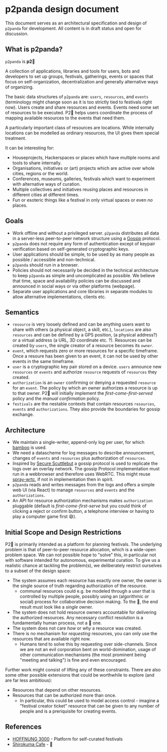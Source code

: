 p2panda design document
===

This document serves as an architectural specification and design of `p2panda` for development. All content is in draft status and open for discussion.

## What is p2panda?

`p2panda` is **p2:panda_face:**

A collection of applications, libraries and tools for users, bots and developers to set up groups, festivals, gatherings, events or spaces that focus on self-organization, decentralization and generally alternative ways of organizing.

The basic data structures of `p2panda` are: `users`, `resources`, and `events` (terminology might change soon as it is too strictly tied to festivals right now). Users create and share resources and events. Events need some set of resources to be executed. P2:panda_face: helps users coordinate the process of mapping available resources to the events that need them.

A particularly important class of resources are locations. While internally locations can be modelled as ordinary resources, the UI gives them special treatment.

It can be interesting for:

* Houseprojects, Hackerspaces or places which have multiple rooms and tools to share internally.
* Organisations, initiatives or (art) projects which are active over whole cities, regions or the world.
* Conferences, museums, galleries, festivals which want to experiment with alternative ways of curation.
* Multiple collectives and initiatives reusing places and resources in different cities at different times.
* Fun or esoteric things like a festival in only virtual spaces or even *no* places.

## Goals

* Work offline and without a privileged server. `p2panda` distributes all data in a server-less peer-to-peer network structure using a [Gossip](https://en.wikipedia.org/wiki/Gossip_protocol) protocol.
* `p2panda` does not require any form of authentication except of keypair verification based on self-generated cryptographic keys.
* User applications should be simple, to be used by as many people as possible / accessible and non-technical.
* `p2panda` should run in a browser.
* Policies should not necessarily be decided in the technical architecture to keep `p2panda` as simple and uncomplicated as possible. We believe that time, space and availability policies can be discussed and announced in social ways or via other platforms (webpage).
* Separate user applications and core libraries in separate modules to allow alternative implementations, clients etc.

## Semantics

* `resource` is very loosely defined and can be anything users want to share with others (a physical object, a skill, etc.), `locations` are also `resources` and can be defined by a GPS position, (a physical address?) or a virtual address (a URL, 3D coordinate etc. ?). Resources can be created by `users`, the single creator of a resource becomes its `owner`.
* `event`, which requests zero or more resources for a specific timeframe. Once a resoure has been given to an event, it can not be used by other events in the same timeframe.
* `user` is a cryptographic key pair stored on a device. `users` announce new `resources` or `events` and authorize `resource` requests of `resources` they created.
* `authorization` is an `owner` confirming or denying a requested `resource` for an `event`. The policy by which an owner authorizes a resource is up to that owner. P2:panda_face: will initially implement the *first-come-first-served* policy and the *manual confirmation* policy.
* `festivals` are the nestable contexts that contain resources `resources`, `events` and `authorizations`. They also provide the boundaries for gossip exchange.

## Architecture

* We maintain a single-writer, append-only log per user, for which [bamboo](https://github.com/AljoschaMeyer/bamboo) is used.
* We need a datascheme for log messages to describe announcement, changes of `events` and `resources` plus authorization of `resources`.
* Inspired by [Secure Scuttlebut](https://www.scuttlebutt.nz/) a gossip protocol is used to replicate the logs over an overlay network. The gossip Protocol implementation must run in a webbrowser and therefore uses WebRTC. This might reuse [spray-wrtc](https://ran3d.github.io/spray-wrtc/), if not in implementation then in spirit.
* `p2panda` reads and writes messages from the logs and offers a simple web UI (via React) to manage `resources` and `events` and the `authorizations`.
* An API for resource authorization mechanisms makes `authorization` pluggable (default is *first-come-first-serve* but you could think of clicking a reject or confirm button, a telephone interview or having to play a computer game first :smile:).

## Initial Scope and Design Restrictions

P2:panda_face: is primarily intended as a platform for planning festivals. The underlying problem is that of peer-to-peer resource allocation, which is a wide-open problem space. We can not possible hope to "solve" this, in particular not with software intended for autonomous, experimental curation. To give us a realistic chance at tackling the problem(s), we deliberately restrict ourselves to a subset of the design space:

- The system assumes each resource has exactly one owner, the owner is the single source of truth regarding authorization of the resource.
  - communal resources could e.g. be modeled through a *user* that is controlled by multiple people, possibly using an (algorithmic or social) process for collaborative decision making. To the :panda_face:, the end result must look like a *single* owner.
- The system does not hold resource owners accountable for delivering the authorized resources. Any necessary conflict resolution is a fundamentally human process, not a :panda_face: one.
- The system does not care *how* or *why* a resource was created.
- There is no mechanism for *requesting* resources, you can only use the resources that are available right now.
  - Humans tend to solve this by requesting over side-channels. Since we are not an evil corporation bent on world-domination, usage of other communication mechanisms (the most prominent being "meeting and talking") is fine and even encouraged.

Further work might consist of lifting any of these constraints. There are also some other possible extensions that could be worthwhile to explore (and are far less ambitious):

- Resources that depend on other resources.
- Resources that can be authorized more than once.
  - In particular, this could be used to model access control - imagine a "festival creator ticket" resource that can be given to any number of people and is a preriquisite for creating events.

## References

* [HOFFNUNG 3000](https://github.com/adzialocha/hoffnung3000) - Platform for self-curated festivals
* [Shirokuma Cafe](https://en.wikipedia.org/wiki/Shirokuma_Cafe) - :panda_face:
